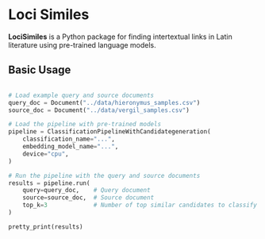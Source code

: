 # Loci Similes

**LociSimiles** is a Python package for finding intertextual links in Latin literature using pre-trained language models.

## Basic Usage

```python

# Load example query and source documents
query_doc = Document("../data/hieronymus_samples.csv")
source_doc = Document("../data/vergil_samples.csv")

# Load the pipeline with pre-trained models
pipeline = ClassificationPipelineWithCandidategeneration(
    classification_name="...",
    embedding_model_name="...",
    device="cpu",
)

# Run the pipeline with the query and source documents
results = pipeline.run(
    query=query_doc,    # Query document
    source=source_doc,  # Source document
    top_k=3             # Number of top similar candidates to classify
)

pretty_print(results)
```
